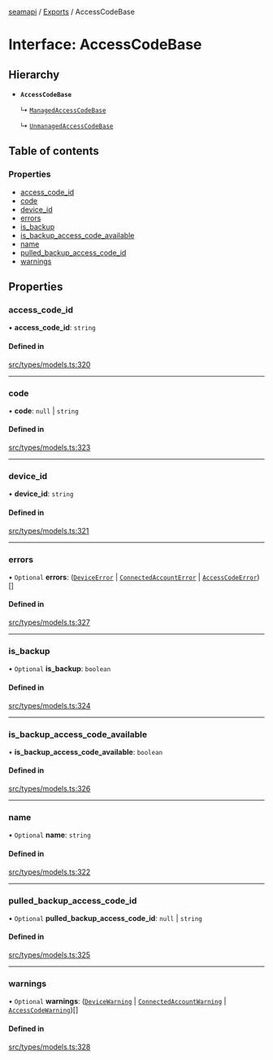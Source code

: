 [seamapi](../README.md) / [Exports](../modules.md) / AccessCodeBase

# Interface: AccessCodeBase

## Hierarchy

- **`AccessCodeBase`**

  ↳ [`ManagedAccessCodeBase`](ManagedAccessCodeBase.md)

  ↳ [`UnmanagedAccessCodeBase`](UnmanagedAccessCodeBase.md)

## Table of contents

### Properties

- [access\_code\_id](AccessCodeBase.md#access_code_id)
- [code](AccessCodeBase.md#code)
- [device\_id](AccessCodeBase.md#device_id)
- [errors](AccessCodeBase.md#errors)
- [is\_backup](AccessCodeBase.md#is_backup)
- [is\_backup\_access\_code\_available](AccessCodeBase.md#is_backup_access_code_available)
- [name](AccessCodeBase.md#name)
- [pulled\_backup\_access\_code\_id](AccessCodeBase.md#pulled_backup_access_code_id)
- [warnings](AccessCodeBase.md#warnings)

## Properties

### access\_code\_id

• **access\_code\_id**: `string`

#### Defined in

[src/types/models.ts:320](https://github.com/seamapi/javascript/blob/main/src/types/models.ts#L320)

___

### code

• **code**: ``null`` \| `string`

#### Defined in

[src/types/models.ts:323](https://github.com/seamapi/javascript/blob/main/src/types/models.ts#L323)

___

### device\_id

• **device\_id**: `string`

#### Defined in

[src/types/models.ts:321](https://github.com/seamapi/javascript/blob/main/src/types/models.ts#L321)

___

### errors

• `Optional` **errors**: ([`DeviceError`](DeviceError.md) \| [`ConnectedAccountError`](ConnectedAccountError.md) \| [`AccessCodeError`](AccessCodeError.md))[]

#### Defined in

[src/types/models.ts:327](https://github.com/seamapi/javascript/blob/main/src/types/models.ts#L327)

___

### is\_backup

• `Optional` **is\_backup**: `boolean`

#### Defined in

[src/types/models.ts:324](https://github.com/seamapi/javascript/blob/main/src/types/models.ts#L324)

___

### is\_backup\_access\_code\_available

• **is\_backup\_access\_code\_available**: `boolean`

#### Defined in

[src/types/models.ts:326](https://github.com/seamapi/javascript/blob/main/src/types/models.ts#L326)

___

### name

• `Optional` **name**: `string`

#### Defined in

[src/types/models.ts:322](https://github.com/seamapi/javascript/blob/main/src/types/models.ts#L322)

___

### pulled\_backup\_access\_code\_id

• `Optional` **pulled\_backup\_access\_code\_id**: ``null`` \| `string`

#### Defined in

[src/types/models.ts:325](https://github.com/seamapi/javascript/blob/main/src/types/models.ts#L325)

___

### warnings

• `Optional` **warnings**: ([`DeviceWarning`](DeviceWarning.md) \| [`ConnectedAccountWarning`](ConnectedAccountWarning.md) \| [`AccessCodeWarning`](AccessCodeWarning.md))[]

#### Defined in

[src/types/models.ts:328](https://github.com/seamapi/javascript/blob/main/src/types/models.ts#L328)
